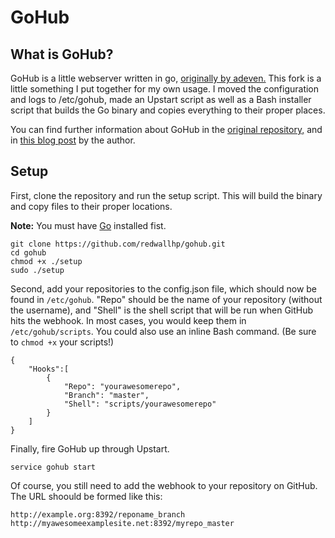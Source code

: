 GoHub
=====

## What is GoHub?

GoHub is a little webserver written in go, [originally by adeven.](https://github.com/adeven/gohub) This fork is a little something I put together for my own usage. I moved the configuration and logs to /etc/gohub, made an Upstart script as well as a Bash installer script that builds the Go binary and copies everything to their proper places.

You can find further information about GoHub in the [original repository,](https://github.com/adeven/gohub) and in [this blog post]((http://big-elephants.com/2013-01/using-github-webhooks-for-deployment/)) by the author.


## Setup

First, clone the repository and run the setup script. This will build the binary and copy files to their proper locations.

**Note:** You must have [Go](http://golang.org/) installed fist.

    git clone https://github.com/redwallhp/gohub.git
    cd gohub
    chmod +x ./setup
    sudo ./setup

Second, add your repositories to the config.json file, which should now be found in `/etc/gohub`. "Repo" should be the name of your repository (without the username), and "Shell" is the shell script that will be run when GitHub hits the webhook. In most cases, you would keep them in `/etc/gohub/scripts`. You could also use an inline Bash command. (Be sure to `chmod +x` your scripts!)

    {
        "Hooks":[
            {
                "Repo": "yourawesomerepo",
                "Branch": "master",
                "Shell": "scripts/yourawesomerepo"
            }
        ]
    }

Finally, fire GoHub up through Upstart.

    service gohub start

Of course, you still need to add the webhook to your repository on GitHub. The URL shoould be formed like this:

    http://example.org:8392/reponame_branch
    http://myawesomeexamplesite.net:8392/myrepo_master
